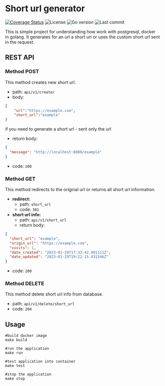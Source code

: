 # Short url generator

[![Coverage Status](https://coveralls.io/repos/github/gudimz/urlShortener/badge.svg?branch=main)](https://coveralls.io/github/gudimz/urlShortener?branch=main)
![License](https://img.shields.io/github/license/gudimz/urlShortener)
![Go version](https://img.shields.io/github/go-mod/go-version/gudimz/urlshortener)
![Last commit](https://img.shields.io/github/last-commit/gudimz/urlshortener)

This is simple project for understanding how work with postgresql, docker in golang. It generates for an url a short url or uses 
the custom short url sent in the request.
## REST API
### Method POST
This method creates new short url.
- path: `api/v1/create/`
- body:
```json
{
    "url":"https://example.com",
    "short_url":"example"
}
```
if you need to generate a short url - sent only the url
- return body:
```json
{
  "message": "http://localhost:8080/example"
}
```
- code: `200`
### Method GET
This method redirects to the original url or returns all short url information.
- **redirect:**
  - path: `short_url`
  - code: `301`
- **short url info:**
    - path: `api/v1/short_url`
    - return body:
```json
{
  "short_url": "example",
  "origin_url": "https://example.com",
  "visits": 1,
  "date_created": "2023-01-29T17:33:42.901111Z",
  "date_updated": "2023-01-29T19:22:15.431546Z"
}
```
- code: `200`
### Method DELETE
This method delete short url info from database.
- path: `api/v1/delete/short_url`
- code: `204`
## Usage
```shell
#build docker image
make build

#run the application
make run

#test application into container
make test

#stop the application
make stop
```